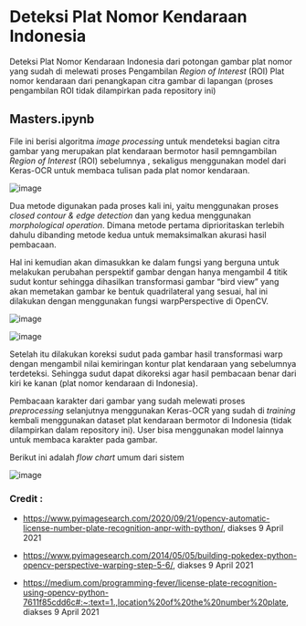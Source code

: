 # Deteksi Plat Nomor Kendaraan Indonesia
Deteksi Plat Nomor Kendaraan Indonesia dari potongan gambar plat nomor yang sudah di melewati proses Pengambilan *Region of Interest* (ROI) Plat nomor kendaraan dari penangkapan citra gambar di lapangan (proses pengambilan ROI tidak dilampirkan pada repository ini)

## Masters.ipynb
File ini berisi algoritma *image processing* untuk mendeteksi bagian citra gambar yang merupakan plat kendaraan bermotor hasil pemngambilan *Region of Interest* (ROI) sebelumnya , sekaligus menggunakan model dari Keras-OCR untuk membaca tulisan pada plat nomor kendaraan.

![image](https://github.com/maulanaisa/plate-detector/blob/main/Alur_proses.png)

Dua metode digunakan pada proses kali ini, yaitu menggunakan proses *closed contour & edge detection* dan yang kedua menggunakan *morphological operation*. Dimana metode pertama diprioritaskan terlebih dahulu dibanding metode kedua untuk memaksimalkan akurasi hasil pembacaan.

Hal ini kemudian akan dimasukkan ke dalam fungsi yang berguna untuk melakukan perubahan perspektif gambar dengan hanya mengambil 4 titik sudut kontur sehingga dihasilkan transformasi gambar “bird view” yang akan memetakan gambar ke bentuk quadrilateral yang sesuai, hal ini dilakukan dengan menggunakan fungsi warpPerspective di OpenCV.

![image](https://github.com/maulanaisa/plate-detector/blob/main/Deteksi_metode1.png)

![image](https://github.com/maulanaisa/plate-detector/blob/main/Deteksi_metode2.png)

Setelah itu dilakukan koreksi sudut pada gambar hasil transformasi warp dengan mengambil nilai kemiringan kontur plat kendaraan yang sebelumnya terdeteksi. Sehingga sudut dapat dikoreksi agar hasil pembacaan benar dari kiri ke kanan (plat nomor kendaraan di Indonesia).

Pembacaan karakter dari gambar yang sudah melewati proses *preprocessing* selanjutnya menggunakan Keras-OCR yang sudah di *training* kembali menggunakan dataset plat kendaraan bermotor di Indonesia (tidak dilampirkan dalam repository ini). User bisa menggunakan model lainnya untuk membaca karakter pada gambar.

Berikut ini adalah *flow chart* umum dari sistem

![image](https://github.com/maulanaisa/plate-detector/blob/main/Flow_chart.jpg)


### Credit :
- https://www.pyimagesearch.com/2020/09/21/opencv-automatic-license-number-plate-recognition-anpr-with-python/, diakses 9 April 2021

- https://www.pyimagesearch.com/2014/05/05/building-pokedex-python-opencv-perspective-warping-step-5-6/, diakses 9 April 2021

- https://medium.com/programming-fever/license-plate-recognition-using-opencv-python-7611f85cdd6c#:~:text=1.,location%20of%20the%20number%20plate, diakses 9 April 2021

